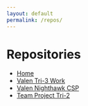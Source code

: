```yaml
---
layout: default
permalink: /repos/
---
```


# Repositories
- [Home](../index)
- [Valen Tri-3 Work](https://github.com/ValenReynolds/Valen-Tri-3-Work/)
- [Valen Nighthawk CSP](https://github.com/ValenReynolds/nighthawk_csp)
- [Team Project Tri-2](https://github.com/YashShah138/Team-MicrosoftTechSupport) 
